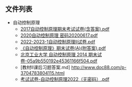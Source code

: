 

## 文件列表

- 自动控制原理
    - [2017自动控制原理期末考试试卷(含答案).pdf](https://github.com/Open-BJUT/BJUT-Helper/raw/master/./%E8%87%AA%E5%8A%A8%E6%8E%A7%E5%88%B6%E5%8E%9F%E7%90%86/2017%E8%87%AA%E5%8A%A8%E6%8E%A7%E5%88%B6%E5%8E%9F%E7%90%86%E6%9C%9F%E6%9C%AB%E8%80%83%E8%AF%95%E8%AF%95%E5%8D%B7%28%E5%90%AB%E7%AD%94%E6%A1%88%29.pdf)
    - [2020自动控制原理 密码20200617.pdf](https://github.com/Open-BJUT/BJUT-Helper/raw/master/./%E8%87%AA%E5%8A%A8%E6%8E%A7%E5%88%B6%E5%8E%9F%E7%90%86/2020%E8%87%AA%E5%8A%A8%E6%8E%A7%E5%88%B6%E5%8E%9F%E7%90%86%20%E5%AF%86%E7%A0%8120200617.pdf)
    - [2022-2023-1自动控制原理II试卷.pdf](https://github.com/Open-BJUT/BJUT-Helper/raw/master/./%E8%87%AA%E5%8A%A8%E6%8E%A7%E5%88%B6%E5%8E%9F%E7%90%86/2022-2023-1%E8%87%AA%E5%8A%A8%E6%8E%A7%E5%88%B6%E5%8E%9F%E7%90%86II%E8%AF%95%E5%8D%B7.pdf)
    - [《自动控制原理》期末试卷(A)(附答案).pdf](https://github.com/Open-BJUT/BJUT-Helper/raw/master/./%E8%87%AA%E5%8A%A8%E6%8E%A7%E5%88%B6%E5%8E%9F%E7%90%86/%E3%80%8A%E8%87%AA%E5%8A%A8%E6%8E%A7%E5%88%B6%E5%8E%9F%E7%90%86%E3%80%8B%E6%9C%9F%E6%9C%AB%E8%AF%95%E5%8D%B7%28A%29%28%E9%99%84%E7%AD%94%E6%A1%88%29.pdf)
    - [北京工业大学 自动控制原理 2014 期末试卷-05a9b550192e45361166f504.pdf](https://github.com/Open-BJUT/BJUT-Helper/raw/master/./%E8%87%AA%E5%8A%A8%E6%8E%A7%E5%88%B6%E5%8E%9F%E7%90%86/%E5%8C%97%E4%BA%AC%E5%B7%A5%E4%B8%9A%E5%A4%A7%E5%AD%A6%20%E8%87%AA%E5%8A%A8%E6%8E%A7%E5%88%B6%E5%8E%9F%E7%90%86%202014%20%E6%9C%9F%E6%9C%AB%E8%AF%95%E5%8D%B7-05a9b550192e45361166f504.pdf)
    - [教材II课后习题答案.md]
http://www.doc88.com/p-3704783804115.html
    - [考试试卷-自动控制原理2022（无密码）.pdf](https://github.com/Open-BJUT/BJUT-Helper/raw/master/./%E8%87%AA%E5%8A%A8%E6%8E%A7%E5%88%B6%E5%8E%9F%E7%90%86/%E8%80%83%E8%AF%95%E8%AF%95%E5%8D%B7-%E8%87%AA%E5%8A%A8%E6%8E%A7%E5%88%B6%E5%8E%9F%E7%90%862022%EF%BC%88%E6%97%A0%E5%AF%86%E7%A0%81%EF%BC%89.pdf)
